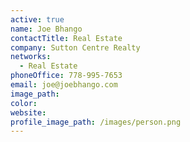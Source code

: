 ```yaml
---
active: true
name: Joe Bhango
contactTitle: Real Estate
company: Sutton Centre Realty
networks:
  - Real Estate
phoneOffice: 778-995-7653
email: joe@joebhango.com
image_path:
color:
website:
profile_image_path: /images/person.png
---
```




